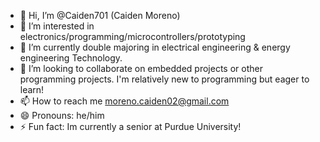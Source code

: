 - 👋 Hi, I’m @Caiden701 (Caiden Moreno)
- 👀 I’m interested in electronics/programming/microcontrollers/prototyping
- 🌱 I’m currently double majoring in electrical engineering & energy engineering Technology.
- 💞️ I’m looking to collaborate on embedded projects or other programming projects. I'm relatively new to programming but eager to learn!
- 📫 How to reach me moreno.caiden02@gmail.com
- 😄 Pronouns: he/him
- ⚡ Fun fact: Im currently a senior at Purdue University!

<!---
Caiden701/Caiden701 is a ✨ special ✨ repository because its `README.md` (this file) appears on your GitHub profile.
You can click the Preview link to take a look at your changes.
--->
